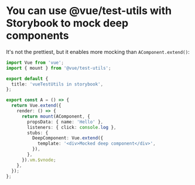 # You can use @vue/test-utils with Storybook to mock deep components

It's not the prettiest, but it enables more mocking than `AComponent.extend()`:

```ts
import Vue from 'vue';
import { mount } from '@vue/test-utils';

export default {
  title: 'vueTestUtils in storybook',
};

export const A = () => {
  return Vue.extend({
    render: () => {
      return mount(AComponent, {
        propsData: { name: 'Hello' },
        listeners: { click: console.log },
        stubs: {
          DeepComponent: Vue.extend({
            template: '<div>Mocked deep component</div>',
          }),
        },
      }).vm.$vnode;
    },
  });
};
```
